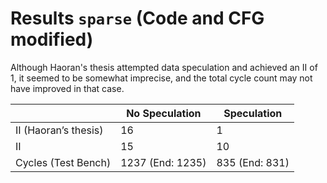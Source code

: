 # Results `sparse` (Code and CFG modified)

Although Haoran's thesis attempted data speculation and achieved an II of 1, it seemed to be somewhat imprecise, and the total cycle count may not have improved in that case.

|                      | No Speculation   | Speculation       |
|----------------------|------------------|-------------------|
| II (Haoran’s thesis) | 16               | 1                 |
| II                   | 15               | 10                |
| Cycles (Test Bench)  | 1237 (End: 1235) | 835 (End: 831)    |
